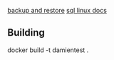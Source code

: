 [backup and restore](https://docs.microsoft.com/en-us/sql/linux/sql-server-linux-backup-and-restore-database)
[sql linux docs](https://hub.docker.com/r/microsoft/mssql-server-linux/)

## Building
docker build -t damientest .
